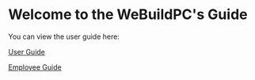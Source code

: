# Welcome to the WeBuildPC's Guide

You can view the user guide here:

[User Guide](https://iamandyie.github.io/WeBuildPCs/user)

[Employee Guide](https://iamandyie.github.io/WeBuildPCs/employee)


